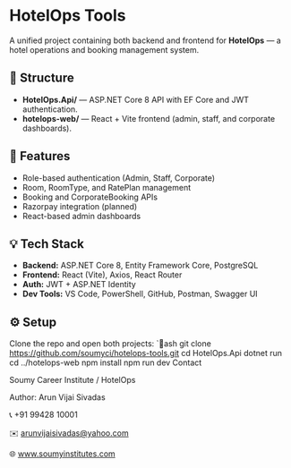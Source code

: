 ﻿# HotelOps Tools

A unified project containing both backend and frontend for **HotelOps** — a hotel operations and booking management system.

## 📂 Structure
- **HotelOps.Api/** — ASP.NET Core 8 API with EF Core and JWT authentication.
- **hotelops-web/** — React + Vite frontend (admin, staff, and corporate dashboards).

## 🚀 Features
- Role-based authentication (Admin, Staff, Corporate)
- Room, RoomType, and RatePlan management
- Booking and CorporateBooking APIs
- Razorpay integration (planned)
- React-based admin dashboards

## 💡 Tech Stack
- **Backend:** ASP.NET Core 8, Entity Framework Core, PostgreSQL
- **Frontend:** React (Vite), Axios, React Router
- **Auth:** JWT + ASP.NET Identity
- **Dev Tools:** VS Code, PowerShell, GitHub, Postman, Swagger UI

## ⚙️ Setup
Clone the repo and open both projects:
`ash
git clone https://github.com/soumyci/hotelops-tools.git
cd HotelOps.Api
dotnet run
cd ../hotelops-web
npm install
npm run dev
Contact

Soumy Career Institute / HotelOps

Author: Arun Vijai Sivadas

📞 +91 99428 10001

✉️ arunvijaisivadas@yahoo.com

🌐 www.soumyinstitutes.com

